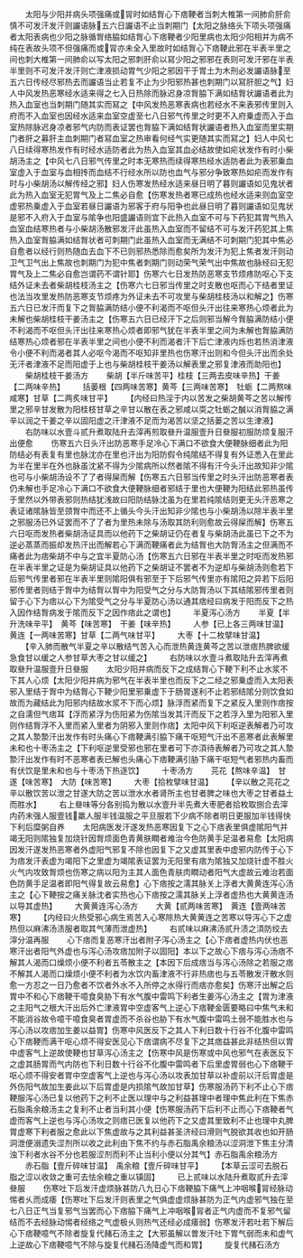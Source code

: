 <!-- { "loadSidebar": true } -->
　　太阳与少阳并病头项强痛或冐时如结胷心下痞鞕者当刺大椎第一间肺俞肝俞慎不可发汗发汗则讝语脉五六日讝语不止当刺期门【太阳之脉络头下项头项强痛者太阳表病也少阳之脉循胷络脇如结胷心下痞鞕者少阳里病也太阳少阳相并为病不纯在表故头项不但强痛而或冐亦未全入里故时如结胷心下痞鞕此邪在半表半里之间也刺大椎第一间肺俞以写太阳之邪刺肝俞以冩少阳之邪邪在表则可发汗邪在半表半里则不可发汗发汗则亡津液损动胃气少阳之邪因干于胃土为木刑必发讝语脉至五六日传经尽邪热去而讝语当止若复不止为少阳邪热甚也刺期门以冩肝胆之气】妇人中风发热恶寒经水适来得之七入日热除而脉迟身凉胷脇下满如结胷状讝语者此为热入血室也当刺期门随其实而冩之【中风发热恶寒表病也若经水不来表邪传里则入府而不入血室也因经水适来血室空虚至七八日邪气传里之时更不入府乗虚而入于血室热除脉迟身凉者邪气内防而表证罢也胷脇下满如结胷状讝语者热入血室而里实期门者肝之募肝主血刺期门者冩血室之热审看何经气实更随其实而冩之】妇人中风七八日续得寒热发作有时经水适防者此为热入血室其血必结故使如疟状发作有时小柴胡汤主之【中风七八日邪气传里之时本无寒热而续得寒热经水适防者此为表邪乗血室虚入于血室与血相抟而血结不行经水所以防也血气与邪分争致寒热如疟而发作有时与小柴胡汤以解传经之邪】妇人伤寒发热经水适来昼日明了暮则讝语如见鬼状者此为热入血室无犯胃气及上二焦必自愈【伤寒发热者寒已成热也经水适来则血室空虚邪热乗虚入于血室若昼日讝语为邪客于府与阳争也此昼日明了暮则讝语如见鬼状是邪不入府入于血室与隂争也阳盛讝语则宜下此热入血室不可与下药犯其胃气热入血室血结寒热者与小柴胡汤散邪发汗此虽热入血室而不留结不可与发汗药犯其上焦热入血室胷脇满如结胷状者可刺期门此虽热入血室而无满结不可刺期门犯其中焦必自愈者以经行则热随血去血下不已则邪热悉除而愈矣所为发汗为犯上焦者发汗则动卫气卫气出上焦故也刺期门为犯中焦者刺期门则动荣气荣气出中焦故也脉经曰无犯胃气及上二焦必自愈岂谓药不谓针耶】伤寒六七日发热防恶寒支节烦疼防呕心下支结外证未去者柴胡桂枝汤主之【伤寒六七日邪当传里之时支散也呕而心下结者里证也法当攻里发热防恶寒支节烦疼为外证未去不可攻里与柴胡桂枝汤以和解之】伤寒五六日已发汗而复下之胷脇满防结小便不利渴而不呕但头汗出往来寒热心烦者此为未解也柴胡桂枝干姜汤主之【伤寒五六日已经汗下之后则邪当解今胷脇满防结小便不利渴而不呕但头汗出往来寒热心烦者即邪气犹在半表半里之间为未解也胷脇满防结寒热心烦者邪在半表半里之间也小便不利而渴者汗下后亡津液内烁也若热消津液令小便不利而渴者其人必呕今渴而不呕知非里热也伤寒汗出则和今但头汗出而余处无汗者津液不足而阳虚于上也与柴胡桂枝干姜汤以解表里之邪复津液而助阳也】
　　柴胡桂枝干姜汤方
　　柴胡【半斤味苦平】桂枝【三两去皮味辛热】干姜【二两味辛热】
　　括蒌根【四两味苦寒】黄芩【三两味苦寒】　牡蛎【二两熬味咸寒】甘草【二两炙味甘平】
　　【内经曰热淫于内以苦发之柴胡黄芩之苦以解传里之邪辛甘发散为阳桂枝甘草之辛甘以散在表之邪咸以耎之牡蛎之醎以消胷脇之满辛以润之干姜之辛以固阳虚之汗津液不足而为渴苦以坚之括蒌之苦以生津液】
　　右防味以水壹斗贰升煮取陆升去滓再煎取叄升温服壹升日叄服初服防烦复服汗出便愈
　　伤寒五六日头汗出防恶寒手足冷心下满口不欲食大便鞕脉细者此为阳防结必有表复有里也脉沈亦在里也汗出为阳防假令纯隂结不得复有外证悉入在里此为半在里半在外也脉虽沈紧不得为少隂病所以然者隂不得有汗今头汗出故知非少隂也可与小柴胡汤设不了了者得屎而解【伤寒五六日邪当传里之时头汗出防恶寒者表仍未解也手足冷心下满口不欲食大便鞕脉细者邪结于里也大便鞕为阳结此邪热虽传于里然以外带表邪则热结犹浅故曰阳防结脉沈虽为在里若纯隂结则更无头汗恶寒之表证诸隂脉皆至颈胷中而还不上循头今头汗出知非少隂也与小柴胡汤以除半表半里之邪服汤已外证罢而不了了者为里热未除与汤取其防利则愈故云得屎而解】伤寒五六日呕而发热者柴胡汤证具而以他药下之柴胡证仍在者复与柴胡汤此虽已下之不为逆必蒸蒸而振却发热汗出而解若心下满而鞕痛者此为结胷也大防胷汤主之但满而不痛者此为痞柴胡不中与之宜半夏防心汤【伤寒五六日邪在半表半里之时呕而发热邪在半表半里之证是为柴胡证具以他药下之柴胡证不罢者不为逆却与柴胡汤则愈若下后邪气传里者邪在半表半里则隂阳俱有邪至于下后邪气传里亦有隂阳之异若下后阳邪传里者则结于胷中为结胷以胷中为阳受气之分与大防胷汤以下其结隂邪传里者则留于心下为痞以心下为隂受气之分与半夏防心汤以通其痞经曰病发于阳而反下之热入因作结胷病发于隂而反下之因作痞此之谓也】
　　半夏泻心汤方
　　半夏【半升洗味辛平】　黄芩【味苦寒】　干姜【味辛热】
　　人参【已上各三两味甘温】黄连【一两味苦寒】甘草【二两气味甘平】
　　大枣【十二枚擘味甘温】
　　【辛入肺而散气半夏之辛以散结气苦入心而泄热黄连黄芩之苦以泄痞热脾欲缓急食甘以缓之人参甘草大枣之甘以缓之】
　　右防味以水壹斗煮取陆升去滓再煮取叄升温服壹升日叄服
　　太阳少阳并病而反下之成结胷心下鞕下利不止水浆不下其人心烦【太阳少阳并病为邪气在半表半里也而反下之二经之邪乗虚而入太阳表邪入里结于胷中为结胷心下鞕少阳里邪乗虚下于肠胃遂利不止若邪结隂分则饮食如故而为藏结此为阳邪内结故水浆不下而心烦】脉浮而紧而复下之紧反入里则作痞按之自濡但气痞耳【浮而紧浮为伤阳紧为伤隂当发其汗而反下之若浮入里为阳邪入里则作结胷浮不入里而紧入里者为阴邪入里则作痞】太阳中风下利呕逆表解者乃可攻之其人漐漐汗出发作有时头痛心下痞鞕满引脇下痛干呕短气汗出不恶寒者此表解里未和也十枣汤主之【下利呕逆里受邪也邪在里者可下亦湏待表解者乃可攻之其人漐漐汗出发作有时不恶寒者表已解也头痛心下痞鞕满引胁下痛干呕短气者邪热内畜而有伏饮是里未和也与十枣汤下热逐饮】
　　十枣汤方
　　芫花【熬味辛温】　甘遂【味苦寒】　大防【味苦寒】
　　大枣【拾枚擘味甘温】
　　【辛以散之芫花之辛以散饮苦以泄之甘遂大防之苦以泄水水者肾所主也甘者脾之味也大枣之甘者益土而胜水】
　　右上叄味等分各别捣为散以水壹升半先煮大枣肥者拾枚取捌合去滓内药末强人服壹钱羸人服半钱温服之平旦服若下少病不除者明日更服加半钱得快下利后糜粥自养
　　太阳病医发汗遂发热恶寒因复下之心下痞表里俱虚隂阳气并竭无阳则隂独复加烧针因胷烦面色青黄肤瞤者难治今色防黄手足温者易愈【太阳病因发汗遂发热恶寒者外虚阳气邪复不除也因复下之又虚其里表中虚邪内防传于心下为痞发汗表虚为竭阳下之里虚为竭隂表证罢为无阳里有痞为隂独又加烧针虚不胜火火气内攻致胷烦也伤寒之病以阳为主其人面色青肤肉瞤动者阳气大虚故云难治若面色防黄手足温者即阳气得复故云易愈】心下痞按之濡其脉关上浮者大黄黄连泻心汤主之【心下鞕按之痛关脉沈者实热也心下痞按之濡其脉关上浮者虚热也大黄黄连汤以导其虚热】
　　大黄黄连泻心汤方
　　大黄【贰两味苦寒】　黄连【壹两味苦寒】
　　【内经曰火热受邪心病生焉苦入心寒除热大黄黄连之苦寒以导泻心下之虚热但以麻沸汤渍服者取其气薄而泄虚热】
　　右贰味以麻沸汤贰升渍之湏防绞去滓分温再服
　　心下痞而复恶寒汗出者附子泻心汤主之【心下痞者虚热内伏也恶寒汗出者阳气外虚也与泻心汤攻痞加附子以固阳】本以下之故心下痞与泻心汤痞不解其人渴而口燥烦小便不利者五苓散主之【本因下后成痞当与泻心汤除之若服之痞不解其人渴而口燥烦小便不利者为水饮内畜津液不行非热痞也与五苓散发汗散水则愈一方忍之一日乃愈者不饮者外水不入所停之水得行而痞亦愈矣】伤寒汗出解之后胃中不和心下痞鞕干噫食臭胁下有水气腹中雷鸣下利者生姜泻心汤主之【胃为津液之主阳气之根大汗出后外亡津液胃中空虚客气上逆心下痞鞕金匮要略曰中焦气未和不能消谷故令噫干噫食臭者胃虚而不杀谷也胁下有水气腹中雷鸣土弱不能胜水也与泻心汤以攻痞加生姜以益胃】伤寒中风医反下之其人下利日数十行谷不化腹中雷鸣心下痞鞕而满干呕心烦不得安医见心下痞谓病不尽复下之其痞益甚此非结热但以胃中虚客气上逆故使鞕也甘草泻心汤主之【伤寒中风是伤寒或中风也邪气在表医反下之虚其肠胃而气内防也下利日数十行谷不化腹中雷鸣者下后里虚胃弱也心下痞鞕干呕心烦不得安者胃中空虚客气上逆也与泻心汤以攻表加甘草以补虚前以汗后胃虚是外伤阳气故加生姜此以下后胃虚是内损隂气故加甘草】伤寒服汤药下利不止心下痞鞕服泻心汤已复以他药下之利不止医以理中与之利益甚理中者理中焦此利在下焦赤石脂禹余粮汤主之复利不止者当利其小便【伤寒服汤药下后利不止而心下痞鞕者气虚而客气上逆也与泻心汤攻之则痞已医复以他药下之又虚其里致利不止也理中丸脾胃虚寒下利者服之愈此以下焦虚故与之其利益甚圣济经曰滑则气脱欲其收也如开肠洞泄便溺遗失涩剂所以收之此利由下焦不约与赤石脂禹余粮汤以涩洞泄下焦主分清浊下利者水谷不分也若服涩剂而利不止当利小便以分其气】赤石脂禹余粮汤方
　　赤石脂【壹斤碎味甘温】　禹余粮【壹斤碎味甘平】
　　【本草云涩可去脱石脂之涩以收敛之重可去怯余粮之重以镇固】
　　已上贰味以水陆升煮取贰升去滓叄服
　　伤寒吐下后发汗虚烦脉甚防八九日心下痞鞕脇下痛气上冲咽喉冐经脉动惕者乆而成痿【伤寒吐下后发汗则表里之气俱虚虚烦脉甚防为正气内虚邪气独在至七八日正气当复邪气当罢而心下痞脇下痛气上冲咽喉冐者正气内虚而不复邪气留结而不去经脉动惕者经络之气虚极乆则热气还经必成痿弱】伤寒发汗若吐若下解后心下痞鞕噫气不除者旋复代赭石汤主之【大邪虽解以曽发汗吐下胃气弱而未和虚气上逆故心下痞鞕噫气不除与旋复代赭石汤降虚气而和胃】
　　旋复代赭石汤方
